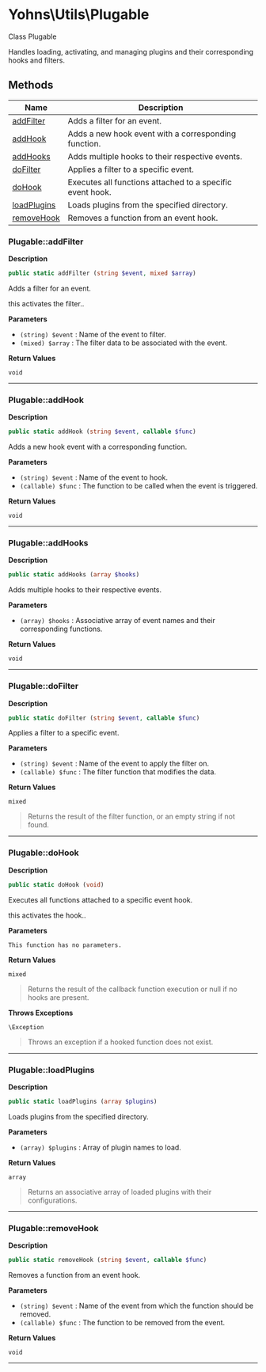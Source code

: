 # Yohns\Utils\Plugable  

Class Plugable

Handles loading, activating, and managing plugins and their corresponding hooks and filters.  





## Methods

| Name | Description |
|------|-------------|
|[addFilter](#plugableaddfilter)|Adds a filter for an event.|
|[addHook](#plugableaddhook)|Adds a new hook event with a corresponding function.|
|[addHooks](#plugableaddhooks)|Adds multiple hooks to their respective events.|
|[doFilter](#plugabledofilter)|Applies a filter to a specific event.|
|[doHook](#plugabledohook)|Executes all functions attached to a specific event hook.|
|[loadPlugins](#plugableloadplugins)|Loads plugins from the specified directory.|
|[removeHook](#plugableremovehook)|Removes a function from an event hook.|




### Plugable::addFilter  

**Description**

```php
public static addFilter (string $event, mixed $array)
```

Adds a filter for an event. 

this activates the filter.. 

**Parameters**

* `(string) $event`
: Name of the event to filter.  
* `(mixed) $array`
: The filter data to be associated with the event.  

**Return Values**

`void`


<hr />


### Plugable::addHook  

**Description**

```php
public static addHook (string $event, callable $func)
```

Adds a new hook event with a corresponding function. 

 

**Parameters**

* `(string) $event`
: Name of the event to hook.  
* `(callable) $func`
: The function to be called when the event is triggered.  

**Return Values**

`void`


<hr />


### Plugable::addHooks  

**Description**

```php
public static addHooks (array $hooks)
```

Adds multiple hooks to their respective events. 

 

**Parameters**

* `(array) $hooks`
: Associative array of event names and their corresponding functions.  

**Return Values**

`void`


<hr />


### Plugable::doFilter  

**Description**

```php
public static doFilter (string $event, callable $func)
```

Applies a filter to a specific event. 

 

**Parameters**

* `(string) $event`
: Name of the event to apply the filter on.  
* `(callable) $func`
: The filter function that modifies the data.  

**Return Values**

`mixed`

> Returns the result of the filter function, or an empty string if not found.


<hr />


### Plugable::doHook  

**Description**

```php
public static doHook (void)
```

Executes all functions attached to a specific event hook. 

this activates the hook.. 

**Parameters**

`This function has no parameters.`

**Return Values**

`mixed`

> Returns the result of the callback function execution or null if no hooks are present.


**Throws Exceptions**


`\Exception`
> Throws an exception if a hooked function does not exist.

<hr />


### Plugable::loadPlugins  

**Description**

```php
public static loadPlugins (array $plugins)
```

Loads plugins from the specified directory. 

 

**Parameters**

* `(array) $plugins`
: Array of plugin names to load.  

**Return Values**

`array`

> Returns an associative array of loaded plugins with their configurations.


<hr />


### Plugable::removeHook  

**Description**

```php
public static removeHook (string $event, callable $func)
```

Removes a function from an event hook. 

 

**Parameters**

* `(string) $event`
: Name of the event from which the function should be removed.  
* `(callable) $func`
: The function to be removed from the event.  

**Return Values**

`void`


<hr />

